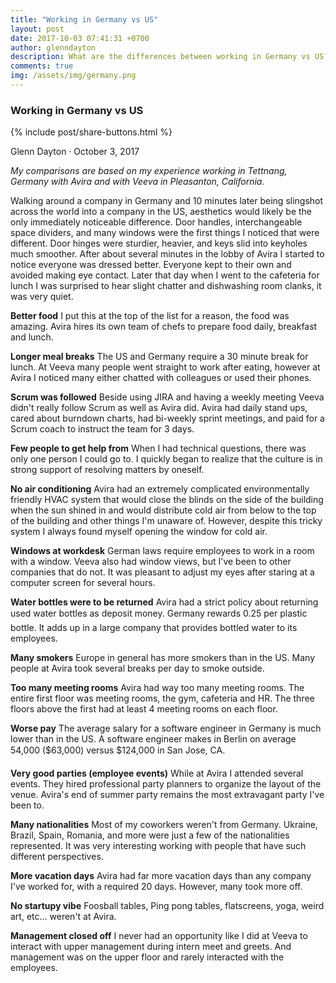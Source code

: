 ```yaml
---
title: "Working in Germany vs US"
layout: post
date: 2017-10-03 07:41:31 +0700
author: glenndayton
description: What are the differences between working in Germany vs US?
comments: true
img: /assets/img/germany.png
---
```

### Working in Germany vs US

{% include post/share-buttons.html %}

Glenn Dayton &middot; October 3, 2017

*My comparisons are based on my experience working in Tettnang, Germany with Avira and with Veeva in Pleasanton, California.*

Walking around a company in Germany and 10 minutes later being slingshot across the world into a company in the US, aesthetics would likely be the only immediately noticeable difference. Door handles, interchangeable space dividers, and many windows were the first things I noticed that were different. Door hinges were sturdier, heavier, and keys slid into keyholes much smoother. After about several minutes in the lobby of Avira I started to notice everyone was dressed better. Everyone kept to their own and avoided making eye contact. Later that day when I went to the cafeteria for lunch I was surprised to hear slight chatter and dishwashing room clanks, it was very quiet.

**Better food** I put this at the top of the list for a reason, the food was amazing. Avira hires its own team of chefs to prepare food daily, breakfast and lunch.

**Longer meal breaks** The US and Germany require a 30 minute break for lunch. At Veeva many people went straight to work after eating, however at Avira I noticed many either chatted with colleagues or used their phones.

**Scrum was followed** Beside using JIRA and having a weekly meeting Veeva didn't really follow Scrum as well as Avira did. Avira had daily stand ups, cared about burndown charts, had bi-weekly sprint meetings, and paid for a Scrum coach to instruct the team for 3 days.

**Few people to get help from** When I had technical questions, there was only one person I could go to. I quickly began to realize that the culture is in strong support of resolving matters by oneself.

**No air conditioning** Avira had an extremely complicated environmentally friendly HVAC system that would close the blinds on the side of the building when the sun shined in and would distribute cold air from below to the top of the building and other things I'm unaware of. However, despite this tricky system I always found myself opening the window for cold air.

**Windows at workdesk** German laws require employees to work in a room with a window. Veeva also had window views, but I've been to other companies that do not. It was pleasant to adjust my eyes after staring at a computer screen for several hours.

**Water bottles were to be returned** Avira had a strict policy about returning used water bottles as deposit money. Germany rewards 0.25 per plastic bottle. It adds up in a large company that provides bottled water to its employees.

**Many smokers** Europe in general has more smokers than in the US. Many people at Avira took several breaks per day to smoke outside.

**Too many meeting rooms** Avira had way too many meeting rooms. The entire first floor was meeting rooms, the gym, cafeteria and HR. The three floors above the first had at least 4 meeting rooms on each floor.

**Worse pay** The average salary for a software engineer in Germany is much lower than in the US. A software engineer makes in Berlin on average 54,000 ($63,000) versus $124,000 in San Jose, CA.

**Very good parties (employee events)** While at Avira I attended several events. They hired professional party planners to organize the layout of the venue. Avira's end of summer party remains the most extravagant party I've been to.

**Many nationalities** Most of my coworkers weren't from Germany. Ukraine, Brazil, Spain, Romania, and more were just a few of the nationalities represented. It was very interesting working with people that have such different perspectives.

**More vacation days** Avira had far more vacation days than any company I've worked for, with a required 20 days. However, many took more off.

**No startupy vibe** Foosball tables, Ping pong tables, flatscreens, yoga, weird art, etc... weren't at Avira.

**Management closed off** I never had an opportunity like I did at Veeva to interact with upper management during intern meet and greets. And management was on the upper floor and rarely interacted with the employees.